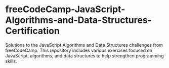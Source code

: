 # freeCodeCamp-JavaScript-Algorithms-and-Data-Structures-Certification
Solutions to the JavaScript Algorithms and Data Structures challenges from freeCodeCamp. This repository includes various exercises focused on JavaScript, algorithms, and data structures to help strengthen programming skills.
